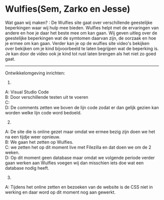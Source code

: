 # Wulfies(Sem, Zarko en Jesse) 

Wat gaan wij maken? : De Wulfies site gaat over verschillende geestelijke beperkingen waar wij hulp mee bieden. Wulfies helpt met de ervaringen van andere en 
                hoe je daar het beste mee om kan gaan. Wij geven uitleg over de geestelijke beperkingen wat de symtomen daarvan zijn, de oorzaak en hoe je ermee om kan gaan. 
                Verder kan je op de wulfies site video's bekijken over bekijken om je kind bijvoorbeeld te laten begrijpen wat de beperking is. Je kan door de video ook je kind tot rust laten brengen als het niet zo goed gaat.
                
----------------------------------------------------------------------------------------------------------------------------------------------------------------

Ontwikkelomgeving inrichten: <br>
1. <br>
A: Visual Studio Code <br>
B: Door verschillende testen uit te voeren<br>
C: <br>
D: De comments zetten we boven de lijn code zodat er dan gelijk gezien kan worden welke lijn code word bedoeld.<br>
 

2.
A: De site die is online gezet maar omdat we ermee bezig zijn doen we het na een tijdje weer opnieuw.<br>
B: We gaan het zetten op Wulfies.<br>
C: we zetten het op dit moment live met Filezilla en dat doen we om de 2 weken.<br>
D: Op dit moment geen database maar omdat we volgende periode verder gaan werken aan Wulfies voegen wij dan misschien iets doe wat een database nodig heeft.<br>

3.
A: Tijdens het online zetten en bezoeken van de website is de CSS niet in werking en daar word op dit moment nog aan gewerkt.<br>

